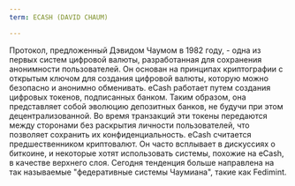 ```yaml
---
term: ECASH (DAVID CHAUM)

---
```

Протокол, предложенный Дэвидом Чаумом в 1982 году, - одна из первых систем цифровой валюты, разработанная для сохранения анонимности пользователей. Он основан на принципах криптографии с открытым ключом для создания цифровой валюты, которую можно безопасно и анонимно обменивать. eCash работает путем создания цифровых токенов, подписанных банком. Таким образом, она представляет собой эволюцию депозитных банков, не будучи при этом децентрализованной. Во время транзакций эти токены передаются между сторонами без раскрытия личности пользователей, что позволяет сохранить их конфиденциальность. eCash считается предшественником криптовалют. Он часто всплывает в дискуссиях о биткоине, и некоторые хотят использовать системы, похожие на eCash, в качестве верхнего слоя. Сегодня тенденция больше направлена на так называемые "федеративные системы Чаумиана", такие как Fedimint.